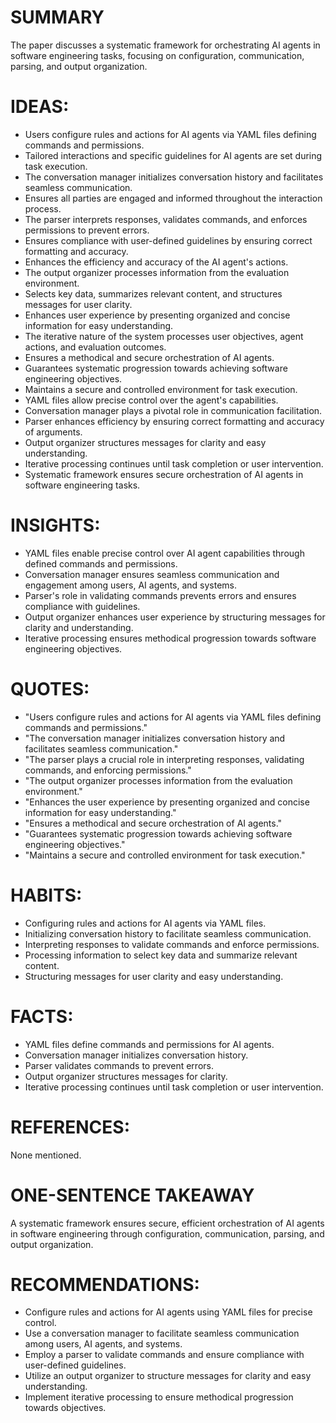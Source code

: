 # SUMMARY
The paper discusses a systematic framework for orchestrating AI agents in software engineering tasks, focusing on configuration, communication, parsing, and output organization.

# IDEAS:
- Users configure rules and actions for AI agents via YAML files defining commands and permissions.
- Tailored interactions and specific guidelines for AI agents are set during task execution.
- The conversation manager initializes conversation history and facilitates seamless communication.
- Ensures all parties are engaged and informed throughout the interaction process.
- The parser interprets responses, validates commands, and enforces permissions to prevent errors.
- Ensures compliance with user-defined guidelines by ensuring correct formatting and accuracy.
- Enhances the efficiency and accuracy of the AI agent's actions.
- The output organizer processes information from the evaluation environment.
- Selects key data, summarizes relevant content, and structures messages for user clarity.
- Enhances user experience by presenting organized and concise information for easy understanding.
- The iterative nature of the system processes user objectives, agent actions, and evaluation outcomes.
- Ensures a methodical and secure orchestration of AI agents.
- Guarantees systematic progression towards achieving software engineering objectives.
- Maintains a secure and controlled environment for task execution.
- YAML files allow precise control over the agent's capabilities.
- Conversation manager plays a pivotal role in communication facilitation.
- Parser enhances efficiency by ensuring correct formatting and accuracy of arguments.
- Output organizer structures messages for clarity and easy understanding.
- Iterative processing continues until task completion or user intervention.
- Systematic framework ensures secure orchestration of AI agents in software engineering tasks.

# INSIGHTS:
- YAML files enable precise control over AI agent capabilities through defined commands and permissions.
- Conversation manager ensures seamless communication and engagement among users, AI agents, and systems.
- Parser's role in validating commands prevents errors and ensures compliance with guidelines.
- Output organizer enhances user experience by structuring messages for clarity and understanding.
- Iterative processing ensures methodical progression towards software engineering objectives.

# QUOTES:
- "Users configure rules and actions for AI agents via YAML files defining commands and permissions."
- "The conversation manager initializes conversation history and facilitates seamless communication."
- "The parser plays a crucial role in interpreting responses, validating commands, and enforcing permissions."
- "The output organizer processes information from the evaluation environment."
- "Enhances the user experience by presenting organized and concise information for easy understanding."
- "Ensures a methodical and secure orchestration of AI agents."
- "Guarantees systematic progression towards achieving software engineering objectives."
- "Maintains a secure and controlled environment for task execution."

# HABITS:
- Configuring rules and actions for AI agents via YAML files.
- Initializing conversation history to facilitate seamless communication.
- Interpreting responses to validate commands and enforce permissions.
- Processing information to select key data and summarize relevant content.
- Structuring messages for user clarity and easy understanding.

# FACTS:
- YAML files define commands and permissions for AI agents.
- Conversation manager initializes conversation history.
- Parser validates commands to prevent errors.
- Output organizer structures messages for clarity.
- Iterative processing continues until task completion or user intervention.

# REFERENCES:
None mentioned.

# ONE-SENTENCE TAKEAWAY
A systematic framework ensures secure, efficient orchestration of AI agents in software engineering through configuration, communication, parsing, and output organization.

# RECOMMENDATIONS:
- Configure rules and actions for AI agents using YAML files for precise control.
- Use a conversation manager to facilitate seamless communication among users, AI agents, and systems.
- Employ a parser to validate commands and ensure compliance with user-defined guidelines.
- Utilize an output organizer to structure messages for clarity and easy understanding.
- Implement iterative processing to ensure methodical progression towards objectives.